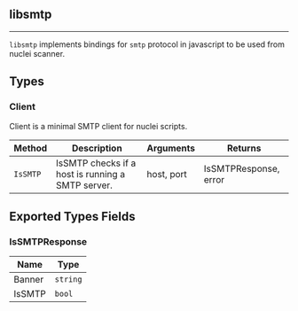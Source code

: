 ## libsmtp 
---


`libsmtp` implements bindings for `smtp` protocol in javascript
to be used from nuclei scanner.



## Types

### Client

 Client is a minimal SMTP client for nuclei scripts.

| Method | Description | Arguments | Returns |
|--------|-------------|-----------|---------|
| `IsSMTP` |  IsSMTP checks if a host is running a SMTP server. | host, port | IsSMTPResponse, error |




## Exported Types Fields
### IsSMTPResponse

| Name | Type | 
|--------|-------------|
| Banner | `string` |
| IsSMTP | `bool` |
